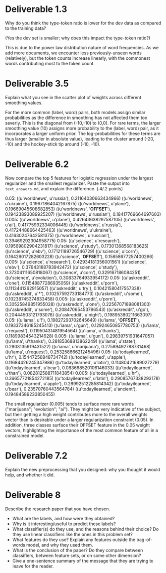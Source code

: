 # Deliverable 1.3

Why do you think the type-token ratio is lower for the dev data as compared to the training data?

(Yes the dev set is smaller; why does this impact the type-token ratio?)

This is due to the power law distribution nature of word frequencies. As we add more documents, we encounter less previously-unseen words (relatively), but the token counts increase linearly, with the commonest words contributing most to the token count.


# Deliverable 3.5

Explain what you see in the scatter plot of weights across different smoothing values.

For the more common (label, word) pairs, both models assign similar probabilities as the difference in smoothing has not affected them too severly. This is the diagonal from (-10,-10) to (0,0).
For rare terms, the larger smoothing value (10) assigns more probability to the (label, word) pair, as it incorporates a larger uniform prior. The log-probabilities for these terms are thus larger (smaller in absolute value), leading to the cluster around (-20, -10) and the hockey-stick tip around (-10, -10).


# Deliverable 6.2

Now compare the top 5 features for logistic regression under the largest regularizer and the smallest regularizer.
Paste the output into ```text_answers.md```, and explain the difference. (.4/.2 points)

0.05:
((u'worldnews', u'russia'), 0.21164030663434966)
((u'worldnews', u'ukraine'), 0.19671864042167875)
((u'worldnews', u'plane'), 0.19669045608682853)
((u'worldnews', '**OFFSET**'), 0.19423893089925207)
((u'worldnews', u'russian'), 0.18417769664697603)
0.005:
((u'worldnews', u'plane'), 0.42643638297587105)
((u'worldnews', u'ai'), 0.41775992334006445)
((u'worldnews', u'russia'), 0.41724488664425463)
((u'worldnews', u'ukraine'), 0.41630247642581375)
((u'worldnews', u'russian'), 0.39469292304958775)
0.05:
((u'science', u'research'), 0.19569802904231817)
((u'science', u'study'), 0.17301368568183625)
((u'science', u'ebv'), 0.17121189726546729)
((u'science', u'corn'), 0.16426017282603228)
((u'science', '**OFFSET**'), 0.15658677257400266)
0.005:
((u'science', u'research'), 0.42934181356001561)
((u'science', u'ebv'), 0.37643188783942472)
((u'science', u'study'), 0.37304111650818067)
((u'science', u'corn'), 0.329167186084251)
((u'science', u'evolution'), 0.30833764933954172)
0.05:
((u'askreddit', u'one'), 0.11548877286935059)
((u'askreddit', u'porn'), 0.1113441262915057)
((u'askreddit', u'try'), 0.10421580417557338)
((u'askreddit', u'*'), 0.10257592733184773)
((u'askreddit', u'some'), 0.10238745374833458)
0.005:
((u'askreddit', u'porn'), 0.30525849851955028)
((u'askreddit', u'one'), 0.22567071898081303)
((u'askreddit', u'some'), 0.20847065453796543)
((u'askreddit', u'go'), 0.20444503121793078)
((u'askreddit', u'night'), 0.19895380211663097)
0.05:
((u'iama', u'!'), 0.19827293702645649)
((u'iama', '**OFFSET**'), 0.19337346185245413)
((u'iama', u'gun'), 0.12924650857780753)
((u'iama', u'request'), 0.11950431481954564)
((u'iama', u'thanks'), 0.11899834543214928)
0.005:
((u'iama', u'gun'), 0.29839751931647057)
((u'iama', u'thanks'), 0.28185368813862249)
((u'iama', u'state'), 0.2803135919431522)
((u'iama', u'marijuana'), 0.27589492788731468)
((u'iama', u'request'), 0.25325866621245496)
0.05:
((u'todayilearned', u'hr'), 0.15447256848734742)
((u'todayilearned', u'apple'), 0.11684426245347988)
((u'todayilearned', u'latin'), 0.11480421689027279)
((u'todayilearned', u'bear'), 0.083668520106146033)
((u'todayilearned', u'than'), 0.082812588711843854)
0.005:
((u'todayilearned', u'hr'), 0.36657721854272185)
((u'todayilearned', u'latin'), 0.29085767338293178)
((u'todayilearned', u'apple'), 0.28992512285814342)
((u'todayilearned', u'bear'), 0.23570760443564784)
((u'todayilearned', u'ancient'), 0.19484589233850455)

The small regularizer (0.005) tends to surface more rare words ("marijuana"; "evolution"; "ai"). They might be very indicative of the subject, but their getting a high weight contributes more to the overall weights vector than is desirable under a larger regularization constraint (0.05).
In addition, three classes surface their OFFSET feature in the 0.05 weight vectors, highlighting the importance of the most common feature of all in a constrained model.


# Deliverable 7.2

Explain the new preprocessing that you designed: why you thought it would help, and whether it did.

# Deliverable 8

Describe the research paper that you have chosen.

- What are the labels, and how were they obtained?
- Why is it interesting/useful to predict these labels?  
- What classifier(s) do they use, and the reasons behind their choice? Do they use linear classifiers like the ones in this problem set?
- What features do they use? Explain any features outside the bag-of-words model, and why they used them.
- What is the conclusion of the paper? Do they compare between classifiers, between feature sets, or on some other dimension? 
- Give a one-sentence summary of the message that they are trying to leave for the reader.
